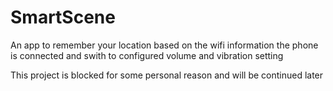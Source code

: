 # SmartScene
An app to remember your location based on the wifi information the phone is connected and swith to configured volume and vibration setting


This project is blocked for some personal reason and will be continued later
